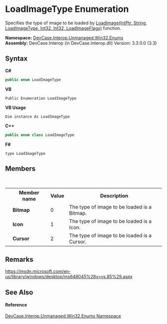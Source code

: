 # LoadImageType Enumeration
 

Specifies the type of image to be loaded by <a href="M_DevCase_Interop_Unmanaged_Win32_NativeMethods_LoadImage">LoadImage(IntPtr, String, LoadImageType, Int32, Int32, LoadImageFlags)</a> function.

**Namespace:**&nbsp;<a href="N_DevCase_Interop_Unmanaged_Win32_Enums">DevCase.Interop.Unmanaged.Win32.Enums</a><br />**Assembly:**&nbsp;DevCase.Interop (in DevCase.Interop.dll) Version: 3.3.0.0 (3.3)

## Syntax

**C#**<br />
``` C#
public enum LoadImageType
```

**VB**<br />
``` VB
Public Enumeration LoadImageType
```

**VB Usage**<br />
``` VB Usage
Dim instance As LoadImageType
```

**C++**<br />
``` C++
public enum class LoadImageType
```

**F#**<br />
``` F#
type LoadImageType
```


## Members
&nbsp;<table><tr><th></th><th>Member name</th><th>Value</th><th>Description</th></tr><tr><td /><td target="F:DevCase.Interop.Unmanaged.Win32.Enums.LoadImageType.Bitmap">**Bitmap**</td><td>0</td><td>The type of image to be loaded is a Bitmap.</td></tr><tr><td /><td target="F:DevCase.Interop.Unmanaged.Win32.Enums.LoadImageType.Icon">**Icon**</td><td>1</td><td>The type of image to be loaded is a Icon.</td></tr><tr><td /><td target="F:DevCase.Interop.Unmanaged.Win32.Enums.LoadImageType.Cursor">**Cursor**</td><td>2</td><td>The type of image to be loaded is a Cursor.</td></tr></table>

## Remarks
<a href="https://msdn.microsoft.com/en-us/library/windows/desktop/ms648045%28v=vs.85%29.aspx" target="_blank">https://msdn.microsoft.com/en-us/library/windows/desktop/ms648045%28v=vs.85%29.aspx</a>

## See Also


#### Reference
<a href="N_DevCase_Interop_Unmanaged_Win32_Enums">DevCase.Interop.Unmanaged.Win32.Enums Namespace</a><br />